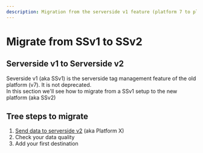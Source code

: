 ```yaml
---
description: Migration from the serverside v1 feature (platform 7 to platform X)
---
```


# Migrate from SSv1 to SSv2

## Serverside v1 to Serverside v2

Severside v1 (aka SSv1) is the serverside tag management feature of the old platform (v7). It is not deprecated.\
In this section we'll see how to migrate from a SSv1 setup to the new platform (aka SSv2)

## Tree steps to migrate

1. [Send data to serverside v2](send-data-to-serverside-v2/) (aka Platform X)
2. Check your data quality
3. Add your first destination
